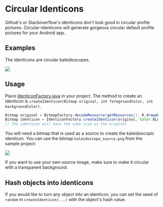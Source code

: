 # Circular Identicons
Github's or Stackoverflow's identicons don't look good in circular profile pictures. Circular-identicons will generate gorgeous circular default profile pictures for your Android app.

## Examples
The identicons are circular kaleidoscopes.

![](http://i.imgur.com/GtGqFtr.png)

## Usage 

Place [IdenticonFactory.java](https://github.com/therealkilian/circular-identicons/blob/master/app/src/main/java/com/kilianbatzner/identicons/IdenticonFactory.java) in your project. The method to create an identicon is `createIdenticon(Bitmap original, int foregroundColor, int backgroundColor)`. 

```Java
Bitmap original = BitmapFactory.decodeResource(getResources(), R.drawable.kaleidoscope_source);
Bitmap identicon = IdenticonFactory.createIdenticon(original, Color.BLACK, Color.WHITE);
// The identicon will have the same size as the original
```

You will need a bitmap that is used as a source to create the kaleidoscopic identicon. You can use the bitmap `kaleidoscope_source.png` from the sample project:

![](https://raw.githubusercontent.com/therealkilian/circular-identicons/master/app/src/main/res/drawable/kaleidoscope_source.png)

If you want to use your own source image, make sure to make it circular with a transparent background.

## Hash objects into identicons

If you would like to turn any object into an identicon, you can set the seed of `random` in `createIdenticon(...)` with the object's hash value.
